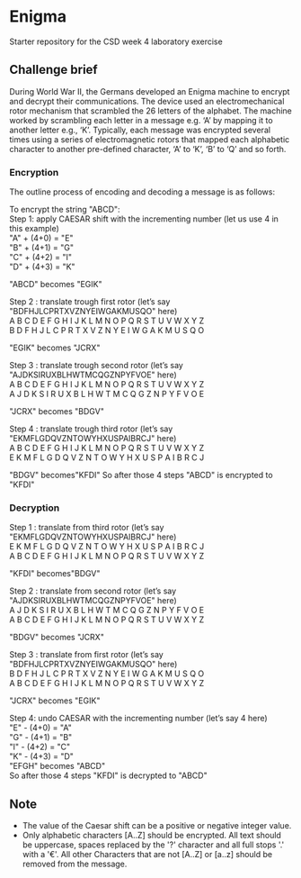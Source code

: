# __Enigma__

Starter repository for the CSD week 4 laboratory exercise

## __Challenge brief__
During World War II, the Germans developed an Enigma machine to encrypt and decrypt their communications. The device used an electromechanical rotor mechanism that scrambled the 26 letters of the alphabet. The machine worked by scrambling each letter in a message e.g. ‘A’ by mapping it to another letter e.g., ‘K’. Typically, each message was encrypted several times using a series of electromagnetic rotors that mapped each alphabetic character to another pre-defined character, ‘A’ to ‘K’, ‘B’ to ‘Q’ and so forth.  

### __Encryption__
The outline process of encoding and decoding a message is as follows:

To encrypt the string "ABCD":  
Step 1: apply CAESAR shift with the incrementing number (let us use 4 in this example)  
"A" + (4+0) = "E"  
"B" + (4+1) = "G"  
"C" + (4+2) = "I"  
"D" + (4+3) = "K"  

"ABCD" becomes "EGIK"

Step 2 : translate trough first rotor (let’s say "BDFHJLCPRTXVZNYEIWGAKMUSQO" here)  
 A B C D E F G H I J K L M N O P Q R S T U V W X Y Z  
 B D F H J L C P R T X V Z N Y E I W G A K M U S Q O  

"EGIK" becomes "JCRX"

Step 3 : translate trough second rotor (let’s say "AJDKSIRUXBLHWTMCQGZNPYFVOE" here)  
A B C D E F G H I J K L M N O P Q R S T U V W X Y Z  
A J D K S I R U X B L H W T M C Q G Z N P Y F V O E  

"JCRX" becomes "BDGV"  

Step 4 : translate trough third rotor (let’s say "EKMFLGDQVZNTOWYHXUSPAIBRCJ" here)  
A B C D E F G H I J K L M N O P Q R S T U V W X Y Z  
E K M F L G D Q V Z N T O W Y H X U S P A I B R C J  

"BDGV" becomes"KFDI"
So after those 4 steps "ABCD" is encrypted to "KFDI"

### __Decryption__  

Step 1 : translate from third rotor (let’s say "EKMFLGDQVZNTOWYHXUSPAIBRCJ" here)  
E K M F L G D Q V Z N T O W Y H X U S P A I B R C J  
A B C D E F G H I J K L M N O P Q R S T U V W X Y Z  

"KFDI" becomes"BDGV"  

Step 2 : translate from second rotor (let’s say "AJDKSIRUXBLHWTMCQGZNPYFVOE" here)  
A J D K S I R U X B L H W T M C Q G Z N P Y F V O E  
A B C D E F G H I J K L M N O P Q R S T U V W X Y Z  

"BDGV" becomes "JCRX"  

Step 3 : translate from first rotor (let’s say "BDFHJLCPRTXVZNYEIWGAKMUSQO" here)  
B D F H J L C P R T X V Z N Y E I W G A K M U S Q O  
A B C D E F G H I J K L M N O P Q R S T U V W X Y Z  

"JCRX" becomes "EGIK"  

Step 4: undo CAESAR with the incrementing number (let’s say 4 here)  
"E" - (4+0) = "A"  
"G" - (4+1) = "B"  
"I" - (4+2) = "C"  
"K" - (4+3) = "D"  
"EFGH" becomes "ABCD"  
So after those 4 steps "KFDI" is decrypted to "ABCD"  

## __Note__  

- The value of the Caesar shift can be a positive or negative integer value.  
- Only alphabetic characters [A..Z] should be encrypted. All text should be uppercase, spaces replaced by the '?' character and all full stops '.' with a '€'. All other Characters that are not [A..Z] or [a..z] should be removed from the message.  


